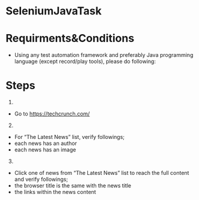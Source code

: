 # SeleniumJavaTask

# Requirments&Conditions
- Using any test automation framework and preferably Java programming language (except record/play tools), please do following:

# Steps
1. 
- Go to https://techcrunch.com/
2. 
- For “The Latest News” list, verify followings;
- each news has an author
- each news has an image
3. 
- Click one of news from “The Latest News” list to reach the full content and verify followings;
- the browser title is the same with the news title
- the links within the news content
